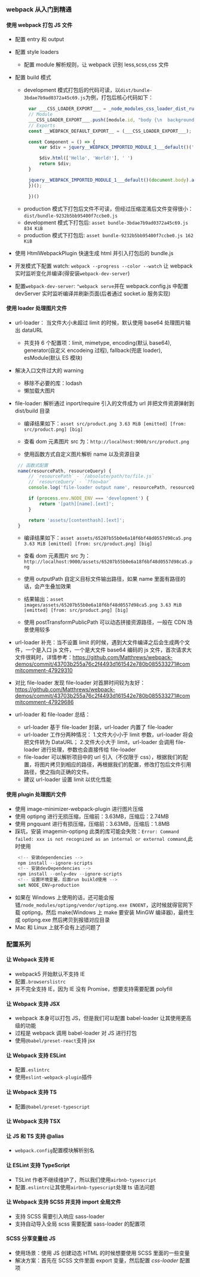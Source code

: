 ### webpack 从入门到精通

#### 使用 webpack 打包 JS 文件

- 配置 entry 和 output
- 配置 style loaders
  - 配置 module 解析规则，让 webpack 识别 less,scss,css 文件
- 配置 build 模式

  - development 模式打包后的代码可读，以`dist/bundle-3bdae7b9ad0372a45c69.js`为例，打包后核心代码如下：

  ```js
       var ___CSS_LOADER_EXPORT___ = _node_modules_css_loader_dist_runtime_api_js__WEBPACK_IMPORTED_MODULE_1___default()((_node_modules_css_loader_dist_runtime_cssWithMappingToString_js__WEBPACK_IMPORTED_MODULE_0___default()));
       // Module
       ___CSS_LOADER_EXPORT___.push([module.id, "body {\n  background: #ddd;\n  color: green;\n  display: flex;\n}\nbody div {\n  border: 1px solid red;\n}\n", "",{"version":3,"sources":["webpack://./src/index.less"],"names":[],"mappings":"AAAA;EACE,gBAAA;EACA,YAAA;EACA,aAAA;AACF;AAJA;EAMI,qBAAA;AACJ","sourcesContent":["body {\n  background: #ddd;\n  color     : green;\n  display   : flex;\n\n  div {\n    border: 1px solid red;\n  }\n}"],"sourceRoot":""}]);
       // Exports
       const __WEBPACK_DEFAULT_EXPORT__ = (___CSS_LOADER_EXPORT___);

       const Component = () => {
           var $div = jquery__WEBPACK_IMPORTED_MODULE_1___default()('<div />');

           $div.html(['Hello', 'World!'], ' ')
           return $div;
       }

       jquery__WEBPACK_IMPORTED_MODULE_1___default()(document.body).append(Component())
       })();

       })()
  ```

  - production 模式下打包后文件不可读，但经过压缩混淆后文件变得很小：`dist/bundle-9232b5bb95400f7ccbe0.js`
  - development 模式下打包后: `asset bundle-3bdae7b9ad0372a45c69.js 834 KiB`
  - production 模式下打包后: `asset bundle-9232b5bb95400f7ccbe0.js 162 KiB`

- 使用 HtmlWebpackPlugin 快速生成 html 并引入打包后的 bundle.js
- 开发模式下配置 watch: `webpack --progress --color --watch` 让 webpack 实时监听变化并编译(得安装`webpack-dev-server`)
- 配置`webpack-dev-server`: `"webpack serve`并在 webpack.config.js 中配置 devServer 实时监听编译并刷新页面(后者通过 socket.io 服务实现)

#### 使用 loader 处理图片文件

- url-loader： 当文件大小未超过 limit 的时候，默认使用 base64 处理图片输出 dataURL
  - 共支持 6 个配置项：limit, mimetype, encoding(默认 base64), generator(自定义 encodeing 过程), fallback(兜底 loader), esModule(默认 ES 模块)
- 解决入口文件过大的 warning
  - 移除不必要的库：lodash
  - 懒加载大图片
- file-loader: 解析通过 inport/require 引入的文件成为 url 并把文件资源弹射到 dist/build 目录

  - 编译结果如下：`asset src/product.png 3.63 MiB [emitted] [from: src/product.png] [big]`
  - 查看 dom 元素图片 src 为：`http://localhost:9000/src/product.png`

  - 使用函数方式自定义图片解析 name 以及资源目录

  ```js
   // 函数式配置
   name(resourcePath, resourceQuery) {
       // `resourcePath` - `/absolute/path/to/file.js`
       // `resourceQuery` - `?foo=bar`
       console.log('file-loader output name', resourcePath, resourceQuery);

       if (process.env.NODE_ENV === 'development') {
           return '[path][name].[ext]';
       }

       return 'assets/[contenthash].[ext]';
   }
  ```

  - 编译结果如下：`asset assets/65207b55b0e6a18f6bf48d0557d98ca5.png 3.63 MiB [emitted] [from: src/product.png] [big]`
  - 查看 dom 元素图片 src 为：`http://localhost:9000/assets/65207b55b0e6a18f6bf48d0557d98ca5.png`

  - 使用 outputPath 自定义目标文件输出路径，如果 name 里面有路径的话，会产生叠加效果
  - 结果输出：`asset images/assets/65207b55b0e6a18f6bf48d0557d98ca5.png 3.63 MiB [emitted] [from: src/product.png] [big]`
  - 使用 postTransformPublicPath 可以动态拼接资源路径，一般在 CDN 场景使用较多

- url-loader 补充：当不设置 limit 的时候，遇到大文件编译之后会生成两个文件，一个是入口 js 文件，一个是大文件 base64 编码的 js 文件，首次请求大文件很耗时，详情参考：https://github.com/Matthrews/webpack-demos/commit/43703b255a76c2f4493d161542e780b085533271#commitcomment-47929310
- 对比 file-loader 发现 file-loader 对首屏时间较为友好： https://github.com/Matthrews/webpack-demos/commit/43703b255a76c2f4493d161542e780b085533271#commitcomment-47929686

- url-loader 和 file-loader 总结：
  - url-loader 基于 file-loader 封装，url-loader 内置了 file-loader
  - url-loader 工作分两种情况： 1.文件大小小于 limit 参数，url-loader 将会把文件转为 DataURL； 2.文件大小大于 limit，url-loader 会调用 file-loader 进行处理，参数也会直接传给 file-loader
  - file-loader 可以解析项目中的 url 引入（不仅限于 css），根据我们的配置，将图片拷贝到相应的路径，再根据我们的配置，修改打包后文件引用路径，使之指向正确的文件。
  - 建议 url-loader 设置 limit 以优化性能

#### 使用 plugin 处理图片文件

- 使用 image-minimizer-webpack-plugin 进行图片压缩
- 使用 optipng 进行无损压缩，压缩前：3.63MB，压缩后：2.74MB
- 使用 pngquant 进行有损压缩，压缩前：3.63MB，压缩后：1.8MB
- 踩坑，安装 imagemin-optipng 此类的库可能会失败：`Error: Command failed: xxx is not recognized as an internal or external command`,此时使用
  ```js
   <!-- 安装dependencies -->
   npm install --ignore-scripts
   <!-- 安装devDependencies -->
   npm install --only=dev --ignore-scripts
   <!-- 设置环境变量，后面run buikld使用 -->
   set NODE_ENV=production
  ```
- 如果在 Windows 上使用的话，还可能会报错`/node_modules/optipng/vendor/optipng.exe ENOENT`，这时候就得官网下载 optipng，然后 make(Windows 上 make 要安装 MinGW 编译器)，最终生成 optipng.exe 然后拷贝到报错对应目录
- Mac 和 Linux 上就不会有上述问题了

### 配置系列

#### 让 Webpack 支持 IE

- webpack5 开始默认不支持 IE
- 配置`.browserslistrc`
- 并不完全支持 IE，因为 IE 没有 Promise，想要支持需要配置 polyfill

#### 让 Webpack 支持 JSX

- webpack 本身可以打包 JS，但是我们可以配置 babel-loader 让其使用更高级的功能
- 过程是 webpack 调用 babel-loader 对 JS 进行打包
- 使用`@babel/preset-react`支持 jsx

#### 让 Webpack 支持 ESLint

- 配置`.eslintrc`
- 使用`eslint-webpack-plugin`插件

#### 让 Webpack 支持 TS

- 配置`@babel/preset-typescript`

#### 让 Webpack 支持 TSX

#### 让 JS 和 TS 支持 @alias

- `webpack.config`配置模块解析别名

#### 让 ESLint 支持 TypeScript

- TSLint 作者不继续维护了，所以我们使用`airbnb-typescript`
- 配置`.eslintrc`让其使用`airbnb-typescript`处理 ts 语法问题

#### 让 Webpack 支持 SCSS 并支持 import 全局文件

- 支持 SCSS 需要引入响应 sass-loader
- 支持自动导入全局 scss 需要配置 sass-loader 的配置项

#### SCSS 分享变量给 JS

- 使用场景：使用 JS 创建动态 HTML 的时候想要使用 SCSS 里面的一些变量
- 解决方案：首先在 SCSS 文件里面 export 变量，然后配置 _css-loader_ 配置项
